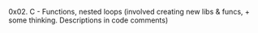0x02. C - Functions, nested loops (involved creating new libs & funcs, + some thinking. Descriptions in code comments)